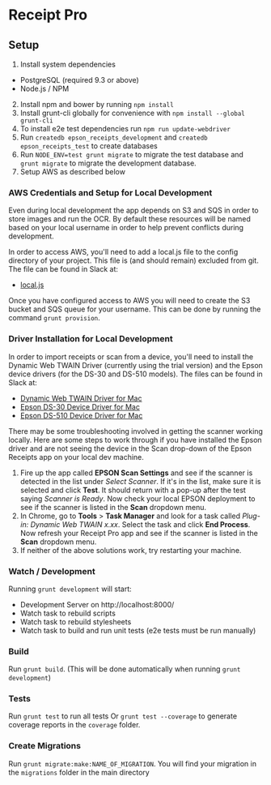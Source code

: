 # Receipt Pro

## Setup

1. Install system dependencies
  - PostgreSQL (required 9.3 or above)
  - Node.js / NPM
2. Install npm and bower by running `npm install`
3. Install grunt-cli globally for convenience with `npm install --global grunt-cli`
4. To install e2e test dependencies run `npm run update-webdriver`
5. Run `createdb epson_receipts_development` and `createdb epson_receipts_test` to create databases
6. Run `NODE_ENV=test grunt migrate` to migrate the test database and
   `grunt migrate` to migrate the development database.
7. Setup AWS as described below

### AWS Credentials and Setup for Local Development

Even during local development the app depends on S3 and SQS in order to store images and run the OCR. By default these resources will be named based on your local username in order to help prevent conflicts during development.

In order to access AWS, you'll need to add a local.js file to the config directory of your project. This file is (and should remain) excluded from git. The file can be found in Slack at:
 - [local.js][1]

Once you have configured access to AWS you will need to create the S3 bucket and SQS queue for your username. This can be done by running the command `grunt provision`.

### Driver Installation for Local Development

In order to import receipts or scan from a device, you'll need to install the Dynamic Web TWAIN Driver (currently using the trial version) and the Epson device drivers (for the DS-30 and DS-510 models). The files can be found in Slack at:
 - [Dynamic Web TWAIN Driver for Mac][2]
 - [Epson DS-30 Device Driver for Mac][3]
 - [Epson DS-510 Device Driver for Mac][4]

There may be some troubleshooting involved in getting the scanner working locally. Here are some steps to work through if you have installed the Epson driver and are not seeing the device in the Scan drop-down of the Epson Receipts app on your local dev machine.

1. Fire up the app called **EPSON Scan Settings** and see if the scanner is detected in the list under *Select Scanner*. If it's in the list, make sure it is selected and click **Test**. It should return with a pop-up after the test saying *Scanner is Ready*. Now check your local EPSON deployment to see if the scanner is listed in the **Scan** dropdown menu.
2. In Chrome, go to **Tools** > **Task Manager** and look for a task called *Plug-in: Dynamic Web TWAIN x.xx*. Select the task and click **End Process**. Now refresh your Receipt Pro app and see if the scanner is listed in the **Scan** dropdown menu.
3. If neither of the above solutions work, try restarting your machine.

### Watch / Development

Running `grunt development` will start:
- Development Server on http://localhost:8000/
- Watch task to rebuild scripts
- Watch task to rebuild stylesheets
- Watch task to build and run unit tests (e2e tests must be run manually)

### Build

Run `grunt build`.
(This will be done automatically when running `grunt development`)

### Tests

Run `grunt test` to run all tests
Or `grunt test --coverage` to generate coverage reports in the `coverage` folder.

### Create Migrations

Run `grunt migrate:make:NAME_OF_MIGRATION`.
You will find your migration in the `migrations` folder in the main
directory


  [1]: https://files.slack.com/files-pri/T024Z5CQB-F029H7KFW/download/local.js
  [2]: https://files.slack.com/files-pri/T024Z5CQB-F0277QMBM/download/dynamicwebtwainmacedition.pkg
  [3]: https://files.slack.com/files-pri/T024Z5CQB-F029ZFH8Y/download/epson15864.dmg
  [4]: https://files.slack.com/files-pri/T024Z5CQB-F027899A2/download/epson15994.dmg
